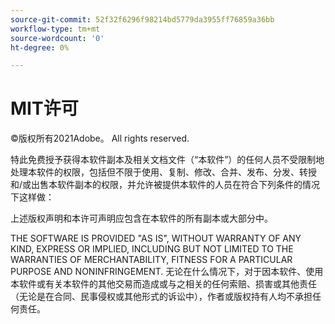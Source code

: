 ```yaml
---
source-git-commit: 52f32f6296f98214bd5779da3955ff76859a36bb
workflow-type: tm+mt
source-wordcount: '0'
ht-degree: 0%

---
```

# MIT许可

©版权所有2021Adobe。 All rights reserved.

特此免费授予获得本软件副本及相关文档文件（“本软件”）的任何人员不受限制地处理本软件的权限，包括但不限于使用、复制、修改、合并、发布、分发、转授和/或出售本软件副本的权限，并允许被提供本软件的人员在符合下列条件的情况下这样做：

上述版权声明和本许可声明应包含在本软件的所有副本或大部分中。

THE SOFTWARE IS PROVIDED &quot;AS IS&quot;, WITHOUT WARRANTY OF ANY KIND,
EXPRESS OR IMPLIED, INCLUDING BUT NOT LIMITED TO THE WARRANTIES OF
MERCHANTABILITY, FITNESS FOR A PARTICULAR PURPOSE AND
NONINFRINGEMENT. 无论在什么情况下，对于因本软件、使用本软件或有关本软件的其他交易而造成或与之相关的任何索赔、损害或其他责任（无论是在合同、民事侵权或其他形式的诉讼中），作者或版权持有人均不承担任何责任。
